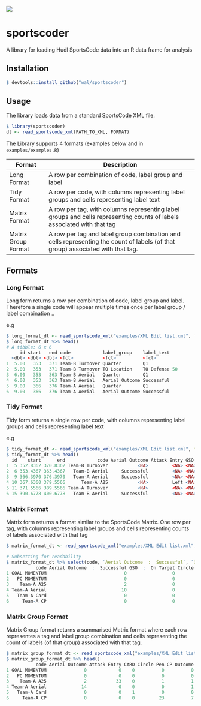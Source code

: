 ![](https://static.hudl.com/craft/logos/logo-sportscode.png?mtime=20160303123643)

# sportscoder
A library for loading Hudl SportsCode data into an R data frame for analysis

## Installation

```r
$ devtools::install_github("wal/sportscoder")
```

## Usage

The library loads data from a standard SportsCode XML file.

```r
$ library(sportscoder)
dt <- read_sportscode_xml(PATH_TO_XML, FORMAT)
```

The Library supports 4 formats (examples below and in ```examples/examples.R```)

| Format | Description |
| --- | --- |
| Long Format | A row per combination of code, label group and label |
| Tidy Format | A row per code, with columns representing label groups and cells representing label text  |
| Matrix Format | A row per tag, with columns representing label groups and cells representing counts of labels associated with that tag  |
| Matrix Group Format | A row per tag and label group combination and cells representing the count of labels (of that group) associated with that tag.  |


## Formats

### Long Format

Long form returns a row per combination of code, label group and label. Therefore a single code will appear multiple times once per labal group / label combination .. 

e.g

```r
$ long_format_dt <- read_sportscode_xml("examples/XML Edit list.xml", format = "long")
$ long_format_dt %>% head()
# A tibble: 6 x 6
     id start   end code            label_group    label_text   
  <dbl> <dbl> <dbl> <fct>           <fct>          <fct>        
1  5.00   353   371 Team-B Turnover Quarter        Q1           
2  5.00   353   371 Team-B Turnover TO Location    TO Defense 50
3  6.00   353   363 Team-B Aerial   Quarter        Q1           
4  6.00   353   363 Team-B Aerial   Aerial Outcome Successful   
5  9.00   366   376 Team-A Aerial   Quarter        Q1           
6  9.00   366   376 Team-A Aerial   Aerial Outcome Successful   
```


### Tidy Format

Tidy form returns a single row per code, with columns representing label groups and cells representing label text

e.g

```r
$ tidy_format_dt <- read_sportscode_xml("examples/XML Edit list.xml", format = "tidy")
$ tidy_format_dt %>% head()
  id    start      end            code Aerial Outcome Attack Entry GSO PCA Momentum Quarter   TO Location
1  5 352.8362 370.8362 Team-B Turnover           <NA>         <NA> <NA>         <NA>        Q1 TO Defense 50
2  6 353.4367 363.4367   Team-B Aerial     Successful         <NA> <NA>         <NA>        Q1          <NA>
3  9 366.3970 376.3970   Team-A Aerial     Successful         <NA> <NA>         <NA>        Q1          <NA>
4 10 367.6360 379.5566      Team-A A25           <NA>         Left <NA>         <NA>        Q1          <NA>
5 11 371.5566 389.5566 Team-A Turnover           <NA>         <NA> <NA>         <NA>        Q1  TO Attack 25
6 15 390.6778 400.6778   Team-B Aerial     Successful         <NA> <NA>         <NA>        Q1          <NA>

```

### Matrix Format

Matrix form returns a format similar to the SportsCode Matrix. One row per tag, with columns representing label groups and cells representing counts of labels associated with that tag

```r
$ matrix_format_dt <- read_sportscode_xml("examples/XML Edit list.xml", format = "matrix")

# Subsetting for readability
$ matrix_format_dt %>% select(code, `Aerial Outcome  :  Successful`, `GSO  :  On Target`, `Circle Pen  :  Left`, `Circle Pen  :  Centre`, `Circle Pen  :  Right`) %>% head()
           code Aerial Outcome  :  Successful GSO  :  On Target Circle Pen  :  Left Circle Pen  :  Centre Circle Pen  :  Right
1 GOAL MOMENTUM                             0                 0                   0                     0                    0
2   PC MOMENTUM                             0                 0                   0                     0                    0
3    Team-A A25                             2                 0                   0                     0                    1
4 Team-A Aerial                            10                 0                   0                     0                    0
5   Team-A Card                             0                 0                   0                     0                    0
6     Team-A CP                             0                 0                   8                     7                    8
```

### Matrix Group Format

Matrix Group format returns a summarised Matrix format where each row representes a tag and label group combination and cells representing the count of labels (of that group) associated with that tag.

```r
$ matrix_group_format_dt <- read_sportscode_xml("examples/XML Edit list.xml", format = "matrix_group")
$ matrix_group_format_dt %>% head()
           code Aerial Outcome Attack Entry CARD Circle Pen CP Outcome Goal Number GSO PCA Momentum PCA Number Quarter TO Location TO Outcome
1 GOAL MOMENTUM              0            0    0          0          0           6   0            0          0       0           0          0
2   PC MOMENTUM              0            0    0          0          0           0   0            7          7       0           0          0
3    Team-A A25              2           33    0          1          1           0   0            0          0      34           0          0
4 Team-A Aerial             14            0    0          0          1           0   0            0          0      14           0          0
5   Team-A Card              0            0    1          0          0           0   0            0          0       2           0          0
6     Team-A CP              0            0    0         23          7           0   1            0          0      23           0          0
```
